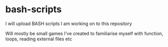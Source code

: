 # bash-scripts

I will upload BASH scripts I am working on to this repository

Will mostly be small games I've created to familiarise myself with function, loops, reading external files etc